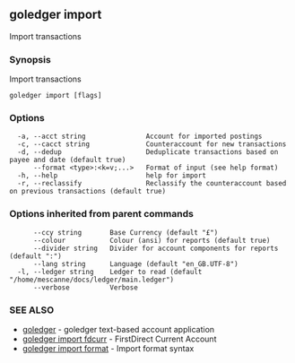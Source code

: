 ## goledger import

Import transactions

### Synopsis

Import transactions

```
goledger import [flags]
```

### Options

```
  -a, --acct string               Account for imported postings
  -c, --cacct string              Counteraccount for new transactions
  -d, --dedup                     Deduplicate transactions based on payee and date (default true)
      --format <type>:<k=v;...>   Format of input (see help format)
  -h, --help                      help for import
  -r, --reclassify                Reclassify the counteraccount based on previous transactions (default true)
```

### Options inherited from parent commands

```
      --ccy string       Base Currency (default "£")
      --colour           Colour (ansi) for reports (default true)
      --divider string   Divider for account components for reports (default ":")
      --lang string      Language (default "en_GB.UTF-8")
  -l, --ledger string    Ledger to read (default "/home/mescanne/docs/ledger/main.ledger")
      --verbose          Verbose
```

### SEE ALSO

* [goledger](goledger.md)	 - goledger text-based account application
* [goledger import fdcurr](goledger_import_fdcurr.md)	 - FirstDirect Current Account
* [goledger import format](goledger_import_format.md)	 - Import format syntax

